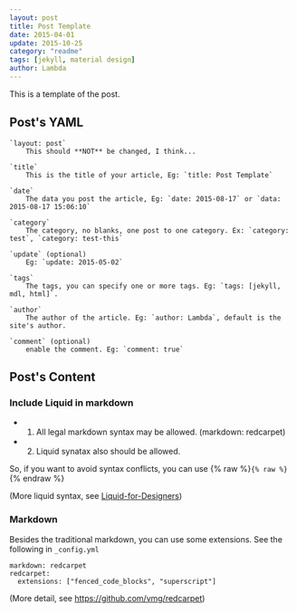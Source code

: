 ```yaml
---
layout: post
title: Post Template
date: 2015-04-01
update: 2015-10-25
category: "readme"
tags: [jekyll, material design]
author: Lambda
---
```



This is a template of the post.


## Post's YAML

```
`layout: post`
    This should **NOT** be changed, I think...

`title`
    This is the title of your article, Eg: `title: Post Template`

`date`
    The data you post the article, Eg: `date: 2015-08-17` or `data: 2015-08-17 15:06:10`

`category`
    The category, no blanks, one post to one category. Ex: `category: test`, `category: test-this`

`update` (optional)
    Eg: `update: 2015-05-02`

`tags`
    The tags, you can specify one or more tags. Eg: `tags: [jekyll, mdl, html]`.

`author`
    The author of the article. Eg: `author: Lambda`, default is the site's author.

`comment` (optional)
    enable the comment. Eg: `comment: true`
```

## Post's Content

### Include Liquid in markdown

- 1. All legal markdown syntax may be allowed. (markdown: redcarpet)
- 2. Liquid synatax also should be allowed.

So, if you want to avoid syntax conflicts, you can use {% raw %}`{% raw %}`{% endraw %}

(More liquid syntax, see [Liquid-for-Designers](https://github.com/Shopify/liquid/wiki/Liquid-for-Designers))

### Markdown

Besides the traditional markdown, you can use some extensions. See the following in `_config.yml`


~~~
markdown: redcarpet
redcarpet:
  extensions: ["fenced_code_blocks", "superscript"]
~~~

(More detail, see <https://github.com/vmg/redcarpet>)
